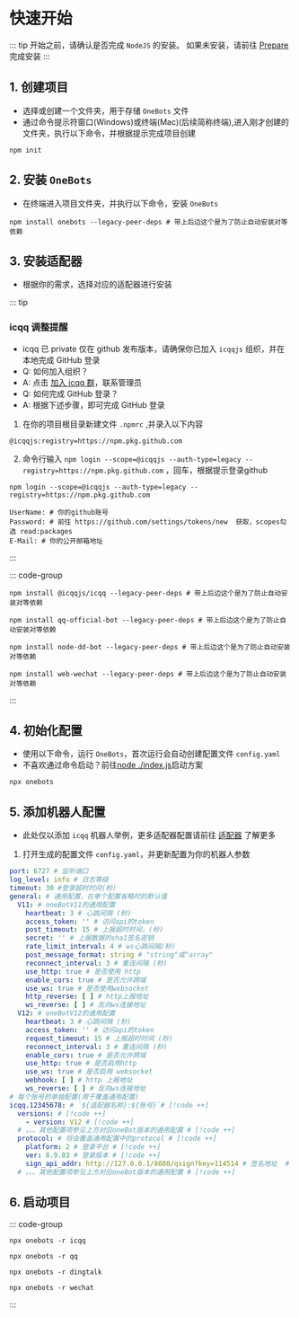 # 快速开始
::: tip
开始之前，请确认是否完成 `NodeJS` 的安装。
如果未安装，请前往 [Prepare](./prepare.md) 完成安装
:::
## 1. 创建项目
- 选择或创建一个文件夹，用于存储 `OneBots` 文件
- 通过命令提示符窗口(Windows)或终端(Mac)(后续简称终端),进入刚才创建的文件夹，执行以下命令，并根据提示完成项目创建
```shell
npm init
```
## 2. 安装 `OneBots`
- 在终端进入项目文件夹，并执行以下命令，安装 `OneBots`
```shell
npm install onebots --legacy-peer-deps # 带上后边这个是为了防止自动安装对等依赖
```
## 3. 安装适配器
- 根据你的需求，选择对应的适配器进行安装

::: tip
### icqq 调整提醒
- icqq 已 private 仅在 github 发布版本，请确保你已加入 `icqqjs` 组织，并在本地完成 GitHub 登录
- Q: 如何加入组织？
- A: 点击 [加入 icqq 群](https://jq.qq.com/?_wv=1027&k=xAdGDRVh)，联系管理员
- Q: 如何完成 GitHub 登录？
- A: 根据下述步骤，即可完成 GitHub 登录
1. 在你的项目根目录新建文件 `.npmrc` ,并录入以下内容
```text
@icqqjs:registry=https://npm.pkg.github.com
```
2. 命令行输入 `npm login --scope=@icqqjs --auth-type=legacy --registry=https://npm.pkg.github.com` ，回车，根据提示登录github
```shell
npm login --scope=@icqqjs --auth-type=legacy --registry=https://npm.pkg.github.com

UserName: # 你的github账号
Password: # 前往 https://github.com/settings/tokens/new  获取，scopes勾选 read:packages 
E-Mail: # 你的公开邮箱地址
```
:::

::: code-group
```shell [ICQQ]
npm install @icqqjs/icqq --legacy-peer-deps # 带上后边这个是为了防止自动安装对等依赖
```
```shell [QQ官方机器人]
npm install qq-official-bot --legacy-peer-deps # 带上后边这个是为了防止自动安装对等依赖
```
```shell [钉钉机器人]
npm install node-dd-bot --legacy-peer-deps # 带上后边这个是为了防止自动安装对等依赖
```
```shell [微信机器人]
npm install web-wechat --legacy-peer-deps # 带上后边这个是为了防止自动安装对等依赖
```
:::
## 4. 初始化配置
- 使用以下命令，运行 `OneBots`，首次运行会自动创建配置文件 `config.yaml`
- 不喜欢通过命令启动？前往[node ./index.js](./start-with-js.md)启动方案
```shell
npx onebots
```

## 5. 添加机器人配置
- 此处仅以添加 `icqq` 机器人举例，更多适配器配置请前往 [适配器](/guide/adapter) 了解更多
1. 打开生成的配置文件 `config.yaml`，并更新配置为你的机器人参数
```yaml
port: 6727 # 监听端口
log_level: info # 日志等级
timeout: 30 #登录超时时间(秒)
general: # 通用配置，在单个配置省略时的默认值
  V11: # oneBotV11的通用配置
    heartbeat: 3 # 心跳间隔 (秒)
    access_token: '' # 访问api的token
    post_timeout: 15 # 上报超时时间，(秒)
    secret: '' # 上报数据的sha1签名密钥
    rate_limit_interval: 4 # ws心跳间隔(秒)
    post_message_format: string # "string"或"array"
    reconnect_interval: 3 # 重连间隔 (秒)
    use_http: true # 是否使用 http
    enable_cors: true # 是否允许跨域
    use_ws: true # 是否使用websocket
    http_reverse: [ ] # http上报地址
    ws_reverse: [ ] # 反向ws连接地址
  V12: # oneBotV12的通用配置
    heartbeat: 3 # 心跳间隔 (秒)
    access_token: '' # 访问api的token
    request_timeout: 15 # 上报超时时间 (秒)
    reconnect_interval: 3 # 重连间隔 (秒)
    enable_cors: true # 是否允许跨域
    use_http: true # 是否启用http
    use_ws: true # 是否启用 websocket
    webhook: [ ] # http 上报地址
    ws_reverse: [ ] # 反向ws连接地址
# 每个账号的单独配置(用于覆盖通用配置)
icqq.12345678: # `${适配器名称}:${账号}`# [!code ++]
  versions: # [!code ++]
    - version: V12 # [!code ++]
  # 。。。其他配置项参见上方对应oneBot版本的通用配置 # [!code ++]
  protocol: # 将会覆盖通用配置中的protocol # [!code ++]
    platform: 2 # 登录平台 # [!code ++]
    ver: 8.9.83 # 登录版本 # [!code ++]
    sign_api_addr: http://127.0.0.1/8080/qsign?key=114514 # 签名地址  # [!code ++]
  # 。。。其他配置项参见上方对应oneBot版本的通用配置 # [!code ++]
```
## 6. 启动项目
::: code-group
```shell [ICQQ]
npx onebots -r icqq
```
```shell [QQ官方]
npx onebots -r qq
```
```shell [钉钉机器人]
npx onebots -r dingtalk
```
```shell [微信机器人]
npx onebots -r wechat
```
:::

